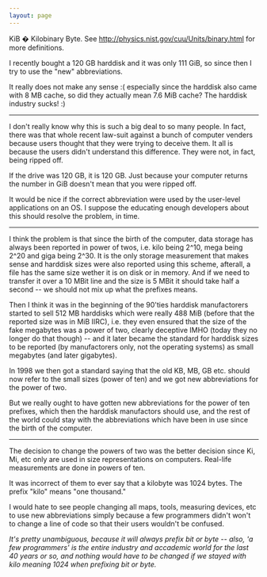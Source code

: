 ```yaml
---
layout: page
---
```


KiB � Kilobinary Byte. See http://physics.nist.gov/cuu/Units/binary.html for more definitions.

I recently bought a 120 GB harddisk and it was only 111 GiB, so since then I try to use the "new" abbreviations.

It really does not make any sense :( especially since the harddisk also came with 8 MB cache, so did they actually mean 7.6 MiB cache? The harddisk industry sucks! :)

----

I don't really know why this is such a big deal to so many people.  In fact, there was that whole recent law-suit against a bunch of computer venders because users thought that they were trying to deceive them.  It all is because the users didn't understand this difference.  They were not, in fact, being ripped off.

If the drive was 120 GB, it is 120 GB.  Just because your computer returns the number in GiB doesn't mean that you were ripped off.

It would be nice if the correct abbreviation were used by the user-level applications on an OS.  I suppose the educating enough developers about this should resolve the problem, in time.

----

I think the problem is that since the birth of the computer, data storage has always been reported in power of twos, i.e. kilo being 2^10, mega being 2^20 and giga being 2^30. It is the only storage measurement that makes sense and harddisk sizes were also reported using this scheme, afterall, a file has the same size wether it is on disk or in memory. And if we need to transfer it over a 10 MBit line and the size is 5 MBit it should take half a second -- we should not mix up what the prefixes means.

Then I think it was in the beginning of the 90'ties harddisk manufactorers started to sell 512 MB harddisks which were really 488 MiB (before that the reported size was in MiB IIRC), i.e. they even ensured that the size of the fake megabytes was a power of two, clearly deceptive IMHO (today they no longer do that though) -- and it later became the standard for harddisk sizes to be reported (by manufactorers only, not the operating systems) as small megabytes (and later gigabytes).

In 1998 we then got a standard saying that the old KB, MB, GB etc. should now refer to the small sizes (power of ten) and we got new abbreviations for the power of two. 

But we really ought to have gotten new abbreviations for the power of ten prefixes, which then the harddisk manufactors should use, and the rest of the world could stay with the abbreviations which have been in use since the birth of the computer.

----

The decision to change the powers of two was the better decision since Ki, Mi, etc only are used in size representations on computers.  Real-life measurements are done in powers of ten.

It was incorrect of them to ever say that a kilobyte was 1024 bytes.  The prefix "kilo" means "one thousand."

I would hate to see people changing all maps, tools, measuring devices, etc to use new abbreviations simply because a few programmers didn't won't to change a line of code so that their users wouldn't be confused.

*It's pretty unambiguous, because it will always prefix bit or byte -- also, 'a few programmers' is the entire industry and accademic world for the last 40 years or so, and nothing would have to be changed if we stayed with kilo meaning 1024 when prefixing bit or byte.*
